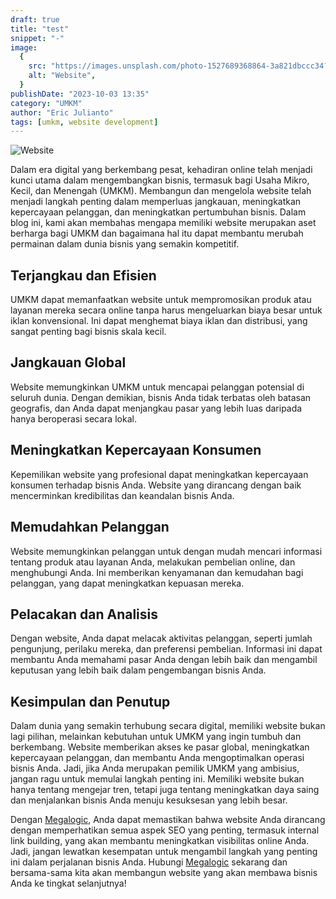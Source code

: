 ```yaml
---
draft: true
title: "test"
snippet: "-"
image:
  {
    src: "https://images.unsplash.com/photo-1527689368864-3a821dbccc34?&fit=crop&w=430&h=240",
    alt: "Website",
  }
publishDate: "2023-10-03 13:35"
category: "UMKM"
author: "Eric Julianto"
tags: [umkm, website development]
---
```


![Website](https://images.unsplash.com/photo-1527689368864-3a821dbccc34)

Dalam era digital yang berkembang pesat, kehadiran online telah menjadi kunci utama dalam mengembangkan bisnis, termasuk bagi Usaha Mikro, Kecil, dan Menengah (UMKM). Membangun dan mengelola website telah menjadi langkah penting dalam memperluas jangkauan, meningkatkan kepercayaan pelanggan, dan meningkatkan pertumbuhan bisnis. Dalam blog ini, kami akan membahas mengapa memiliki website merupakan aset berharga bagi UMKM dan bagaimana hal itu dapat membantu merubah permainan dalam dunia bisnis yang semakin kompetitif.

## Terjangkau dan Efisien

UMKM dapat memanfaatkan website untuk mempromosikan produk atau layanan mereka secara online tanpa harus mengeluarkan biaya besar untuk iklan konvensional. Ini dapat menghemat biaya iklan dan distribusi, yang sangat penting bagi bisnis skala kecil.

## Jangkauan Global

Website memungkinkan UMKM untuk mencapai pelanggan potensial di seluruh dunia. Dengan demikian, bisnis Anda tidak terbatas oleh batasan geografis, dan Anda dapat menjangkau pasar yang lebih luas daripada hanya beroperasi secara lokal.

## Meningkatkan Kepercayaan Konsumen

Kepemilikan website yang profesional dapat meningkatkan kepercayaan konsumen terhadap bisnis Anda. Website yang dirancang dengan baik mencerminkan kredibilitas dan keandalan bisnis Anda.

## Memudahkan Pelanggan

Website memungkinkan pelanggan untuk dengan mudah mencari informasi tentang produk atau layanan Anda, melakukan pembelian online, dan menghubungi Anda. Ini memberikan kenyamanan dan kemudahan bagi pelanggan, yang dapat meningkatkan kepuasan mereka.

## Pelacakan dan Analisis

Dengan website, Anda dapat melacak aktivitas pelanggan, seperti jumlah pengunjung, perilaku mereka, dan preferensi pembelian. Informasi ini dapat membantu Anda memahami pasar Anda dengan lebih baik dan mengambil keputusan yang lebih baik dalam pengembangan bisnis Anda.

## Kesimpulan dan Penutup

Dalam dunia yang semakin terhubung secara digital, memiliki website bukan lagi pilihan, melainkan kebutuhan untuk UMKM yang ingin tumbuh dan berkembang. Website memberikan akses ke pasar global, meningkatkan kepercayaan pelanggan, dan membantu Anda mengoptimalkan operasi bisnis Anda. Jadi, jika Anda merupakan pemilik UMKM yang ambisius, jangan ragu untuk memulai langkah penting ini. Memiliki website bukan hanya tentang mengejar tren, tetapi juga tentang meningkatkan daya saing dan menjalankan bisnis Anda menuju kesuksesan yang lebih besar.

Dengan <a href="/pricing" class="text-blue-500" target="_blank" >Megalogic</a>, Anda dapat memastikan bahwa website Anda dirancang dengan memperhatikan semua aspek SEO yang penting, termasuk internal link building, yang akan membantu meningkatkan visibilitas online Anda. Jadi, jangan lewatkan kesempatan untuk mengambil langkah yang penting ini dalam perjalanan bisnis Anda. Hubungi <a href="/pricing" class="text-blue-500" target="_blank" >Megalogic</a> sekarang dan bersama-sama kita akan membangun website yang akan membawa bisnis Anda ke tingkat selanjutnya!
